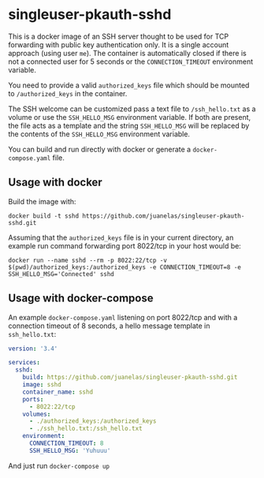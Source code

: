# singleuser-pkauth-sshd

This is a docker image of an SSH server thought to be used for TCP forwarding with public key authentication only. It is a single account approach (using user `me`). The container is automatically closed if there is not a connected user for 5 seconds or the `CONNECTION_TIMEOUT` environment variable.

You need to provide a valid `authorized_keys` file which should be mounted to `/authorized_keys` in the container.

The SSH welcome can be customized pass a text file to `/ssh_hello.txt` as a volume or use the `SSH_HELLO_MSG` environment variable. If both are present, the file acts as a template and the string `SSH_HELLO_MSG` will be replaced by the contents of the `SSH_HELLO_MSG` environment variable.

You can build and run directly with docker or generate a `docker-compose.yaml` file.

## Usage with docker

Build the image with:

```terminal
docker build -t sshd https://github.com/juanelas/singleuser-pkauth-sshd.git
```

Assuming that the `authorized_keys` file is in your current directory, an example run command forwarding port 8022/tcp in your host would be:

```terminal
docker run --name sshd --rm -p 8022:22/tcp -v $(pwd)/authorized_keys:/authorized_keys -e CONNECTION_TIMEOUT=8 -e SSH_HELLO_MSG='Connected' sshd
```

## Usage with docker-compose

An example `docker-compose.yaml` listening on port 8022/tcp and with a connection timeout of 8 seconds, a hello message template in `ssh_hello.txt`:

```yaml
version: '3.4'

services:
  sshd:
    build: https://github.com/juanelas/singleuser-pkauth-sshd.git
    image: sshd
    container_name: sshd
    ports:
      - 8022:22/tcp
    volumes:
      - ./authorized_keys:/authorized_keys
      - ./ssh_hello.txt:/ssh_hello.txt
    environment:
      CONNECTION_TIMEOUT: 8
      SSH_HELLO_MSG: 'Yuhuuu'

```

And just run `docker-compose up`
